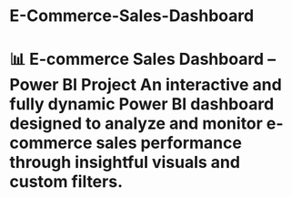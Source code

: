 # E-Commerce-Sales-Dashboard
# 📊 E-commerce Sales Dashboard – Power BI Project An interactive and fully dynamic Power BI dashboard designed to analyze and monitor e-commerce sales performance through insightful visuals and custom filters.
